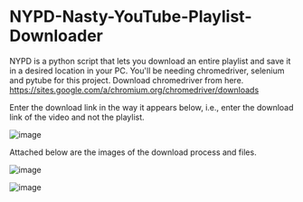 # NYPD-Nasty-YouTube-Playlist-Downloader

NYPD is a python script that lets you download an entire playlist and save it in a desired location in your PC.
You'll be needing chromedriver, selenium and pytube for this project.
Download chromedriver from here. https://sites.google.com/a/chromium.org/chromedriver/downloads

Enter the download link in the way it appears below, i.e., enter the download link of the video and not the playlist.

![image](https://user-images.githubusercontent.com/29803330/30976641-ec3b7e84-a492-11e7-83dd-1deb7c049e5f.png)

Attached below are the images of the download process and files.

![image](https://user-images.githubusercontent.com/29803330/30976717-2010d254-a493-11e7-827c-caf77a721c7f.png)

![image](https://user-images.githubusercontent.com/29803330/30976736-2fd009ee-a493-11e7-9dc1-80e12e9f6a7d.png)


